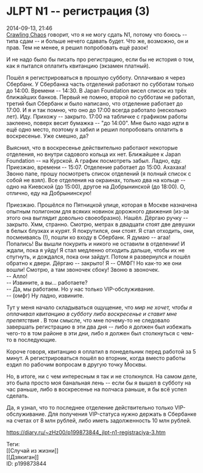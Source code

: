 JLPT N1 -- регистрация (3)
===========================

   
 2014-09-13, 21:46   
   [Crawling Chaos](http://degozaru.diary.ru "de gozaru")  говорит, что я не могу сдать N1, потому что боюсь -- типа сдам -- и больше нечего сдавать будет. Что же, возможно, он и прав. Тем не менее, я решил попробовать ещё разок!   
   
 И не надо было бы писать про регистрацию, если бы не история о том, как я пытался оплатить квитанцию (экзамен платный).   
   
 Пошёл я регистрироваться в прошлую субботу. Оплачиваю я через Сбербанк. У Сбербанка часть отделений работают по субботам только до 14:00. Времени -- 14:30. В Japan Foundation висел список из трёх ближайших банков. Первый не помню, второй по субботам не работал, третий был Сбербанк и было написано, что отделение работает до 17:00. И я и так помню, что оно до 17:00 всегда работало (несколько лет). Иду. Прихожу -- закрыто. 17:00 на табличке с графиком работы заклеено, поверх весит бумажка -- "до 14:00". Мне было надо идти в ещё одно место, поэтому я забил и решил попробовать оплатить в воскресенье. Уже смешно, да?   
   
 Выяснил, что в воскресенье действительно работают некоторые отделения, но внутри садового кольца их нет. Ближайшее к Japan Foundation -- на Курской. А график посмотреть забыл. Ладно, еду. Приезжаю, времени -- 15:07. Отделение работает до 15:00. Ахахаха! Звоню папе, прошу посмотреть список отделений (я полный список с собой не взял). Все отделения на окраинах, только два на кольце -- одно на Киевской (до 15:00), другое на Добрынинской (до 18:00). О, отлично, еду на Добрынинскую!   
   
 Приезжаю. Прошёлся по Пятницкой улице, которая в Москве назначена опытным полигоном для всяких новинок дорожного движения (из-за этого она выглядит довольно своеобразно). Нашёл. Дёргаю ручку -- закрыто. Хмм, странно. Смотрю, метрах в двадцати стоят две девушки в белых блузках и курят. Я покрутился, они стоят. Я стал отходить, они, посмеиваясь (!), пошли ко входу в Сбербанк. Я думаю -- агаа! Попались! Вы вышли покурить и никого не оставили в отделении! И ждали, пока я уйду! Я стал медленно отходить дальше, чтобы их не спугнуть, и дождался, пока они зайдут. Потом я развернулся и пошёл обратно к двери. Дёргаю -- закрыто! Я -- ОМФГ! Но как-то же они вошли! Смотрю, а там звоночек сбоку! Звоню в звоночек.   
 -- Алло!   
 -- Извините, а вы... работаете?   
 -- Да, мы работаем. Но у нас только VIP-обслуживание.   
 -- (омфг) Ну ладно, извините.   
   
 Тут у меня начало складываться ощущение, что  *мир не хочет, чтобы я оплачивал квитанцию в субботу либо воскресенье и ставит мне препятствия*  . В том смысле, что мне почему-то не следовало завершать регистрацию в эти два дня -- либо я должен был избежать чего-то в том районе в эти дни, либо я должен был столкнуться с чем-то в последующие.   
   
 Короче говоря, квитанцию я оплатил в понедельник перед работой за 5 минут. А регистрироваться пошёл во вторник, когда вместо работы ездил по рабочим вопросам в другую точку Москвы.   
   
 Но, в итоге, ни с чем интересным я так и не столкнулся. На самом деле, это была просто моя банальная лень -- если бы я вышел в субботу на час раньше, либо в воскресенье на полчаса раньше, я бы всё успел сделать.   
   
  Да, я узнал, что то последнее отделение действительно только VIP-обслуживание. Для получения VIP-статуса нужно держать в Сбербанке на счетах от 8 млн рублей, либо иметь задолженность 10 млн рублей.    
    
 <https://diary.ru/~zHz00/p199873844_jlpt-n1-registraciya-3.htm>   
   
 Теги:   
 [[Случай из жизни]]   
 [[Дзякиган]]   
 ID: p199873844